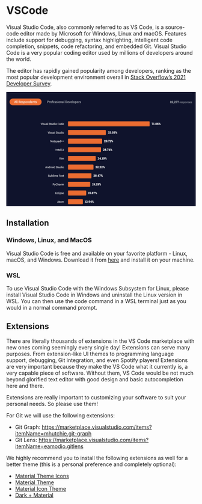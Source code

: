 # VSCode
Visual Studio Code, also commonly referred to as VS Code, is a source-code editor made by Microsoft for Windows, Linux and macOS. Features include support for debugging, syntax highlighting, intelligent code completion, snippets, code refactoring, and embedded Git. Visual Studio Code is a very popular coding editor used by millions of developers around the world.

The editor has rapidly gained popularity among developers, ranking as the most popular development environment overall in [Stack Overflow’s 2021 Developer Survey](https://insights.stackoverflow.com/survey/2021#most-popular-technologies-new-collab-tools).

<img src="./images/editor-popularity.png" width="600" />

## Installation
### Windows, Linux, and MacOS
Visual Studio Code is free and available on your favorite platform - Linux, macOS, and Windows. Download it from [here](https://code.visualstudio.com/download) and install it on your machine.

### WSL
To use Visual Studio Code with the Windows Subsystem for Linux, please install Visual Studio Code in Windows and uninstall the Linux version in WSL. You can then use the code command in a WSL terminal just as you would in a normal command prompt.

## Extensions
There are literally thousands of extensions in the VS Code marketplace with new ones coming seemingly every single day! Extensions can serve many purposes. From extension-like UI themes to programming language support, debugging, Git integration, and even Spotify players! Extensions are very important because they make the VS Code what it currently is, a very capable piece of software. Without them, VS Code would be not much beyond glorified text editor with good design and basic autocompletion here and there.

Extensions are really important to customizing your software to suit your personal needs. So please use them!

For Git we will use the following extensions:
- Git Graph: https://marketplace.visualstudio.com/items?itemName=mhutchie.git-graph
- Git Lens: https://marketplace.visualstudio.com/items?itemName=eamodio.gitlens

We highly recommend you to install the following extensions as well for a better theme (this is a personal preference and completely optional):
- [Material Theme Icons](https://marketplace.visualstudio.com/items?itemName=Equinusocio.vsc-material-theme-icons)
- [Material Theme](https://marketplace.visualstudio.com/items?itemName=Equinusocio.vsc-material-theme)
- [Material Icon Theme](https://marketplace.visualstudio.com/items?itemName=PKief.material-icon-theme)
- [Dark + Material](https://marketplace.visualstudio.com/items?itemName=vangware.dark-plus-material)
